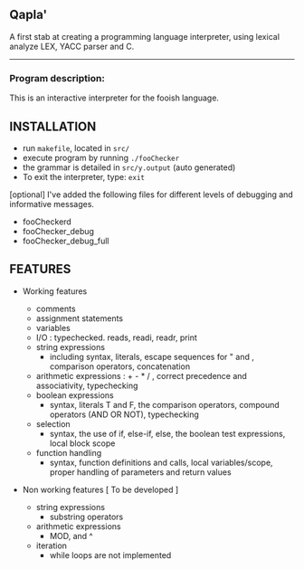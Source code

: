 ## Qapla'

A first stab at creating a programming language interpreter, using lexical analyze LEX, YACC parser and C.  
______________________________

### Program description:  
This is an interactive interpreter for the fooish language.

INSTALLATION
--------------------
- run `makefile`, located in `src/` 
- execute program by running `./fooChecker` 
- the grammar is detailed in `src/y.output` (auto generated) 
- To exit the interpreter, type: `exit`

[optional] 
   I've added the following files for different levels of debugging and
   informative messages. 

   - fooCheckerd
   - fooChecker_debug
   - fooChecker_debug_full


FEATURES
-----------

- Working features

   - comments
   - assignment statements
   - variables
   - I/O : typechecked. reads, readi, readr, print
   - string expressions
      -  including syntax, literals, escape sequences for " and \,
         comparison operators, concatenation
   - arithmetic expressions : + - * / , correct precedence and associativity,
      typechecking  
   - boolean expressions
      - syntax, literals T and F, the comparison operators, 
         compound operators (AND OR NOT), typechecking
   - selection 
      - syntax, the use of if, else-if, else, the boolean test 
          expressions, local block scope
   - function handling 
      - syntax, function definitions and calls, local variables/scope, 
         proper handling of parameters and return values


- Non working features [ To be developed  ]  
   - string expressions
      - substring operators
   - arithmetic expressions
      -  MOD, and ^ 
   - iteration 
      - while loops are not implemented 
      
      
      
